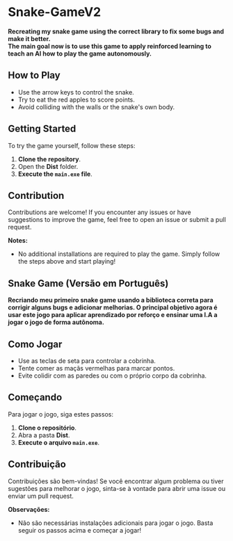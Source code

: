 # Snake-GameV2

**Recreating my snake game using the correct library to fix some bugs and make it better.**  
**The main goal now is to use this game to apply reinforced learning to teach an AI how to play the game autonomously.**

## How to Play

- Use the arrow keys to control the snake.
- Try to eat the red apples to score points.
- Avoid colliding with the walls or the snake's own body.

## Getting Started

To try the game yourself, follow these steps:

1. **Clone the repository**.
2. Open the **Dist** folder.
3. **Execute the `main.exe` file**.

## Contribution

Contributions are welcome! If you encounter any issues or have suggestions to improve the game, feel free to open an issue or submit a pull request.

**Notes:**

- No additional installations are required to play the game. Simply follow the steps above and start playing!

## Snake Game (Versão em Português)

**Recriando meu primeiro snake game usando a biblioteca correta para corrigir alguns bugs e adicionar melhorias. O principal objetivo agora é usar este jogo para aplicar aprendizado por reforço e ensinar uma I.A a jogar o jogo de forma autônoma.**

## Como Jogar

- Use as teclas de seta para controlar a cobrinha.
- Tente comer as maçãs vermelhas para marcar pontos.
- Evite colidir com as paredes ou com o próprio corpo da cobrinha.

## Começando

Para jogar o jogo, siga estes passos:

1. **Clone o repositório**.
2. Abra a pasta **Dist**.
3. **Execute o arquivo `main.exe`**.

## Contribuição

Contribuições são bem-vindas! Se você encontrar algum problema ou tiver sugestões para melhorar o jogo, sinta-se à vontade para abrir uma issue ou enviar um pull request.

**Observações:**

- Não são necessárias instalações adicionais para jogar o jogo. Basta seguir os passos acima e começar a jogar!
